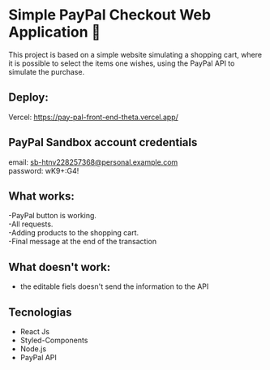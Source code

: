 # Simple PayPal Checkout Web Application 🚀

This project is based on a simple website simulating a shopping cart, where it is possible to select the items one wishes, using the PayPal API to simulate the purchase.

## Deploy:
Vercel: https://pay-pal-front-end-theta.vercel.app/

## PayPal Sandbox account credentials
email: sb-htnv228257368@personal.example.com <br/>
password: wK9+:G4!

## What works:
-PayPal button is working. <br/>
-All requests. <br/>
-Adding products to the shopping cart. <br/>
-Final message at the end of the transaction <br/>

## What doesn't work:
- the editable fiels doesn't send the information to the API

## Tecnologias
- React Js <br/>
- Styled-Components <br/>
- Node.js <br/>
- PayPal API <br/>
